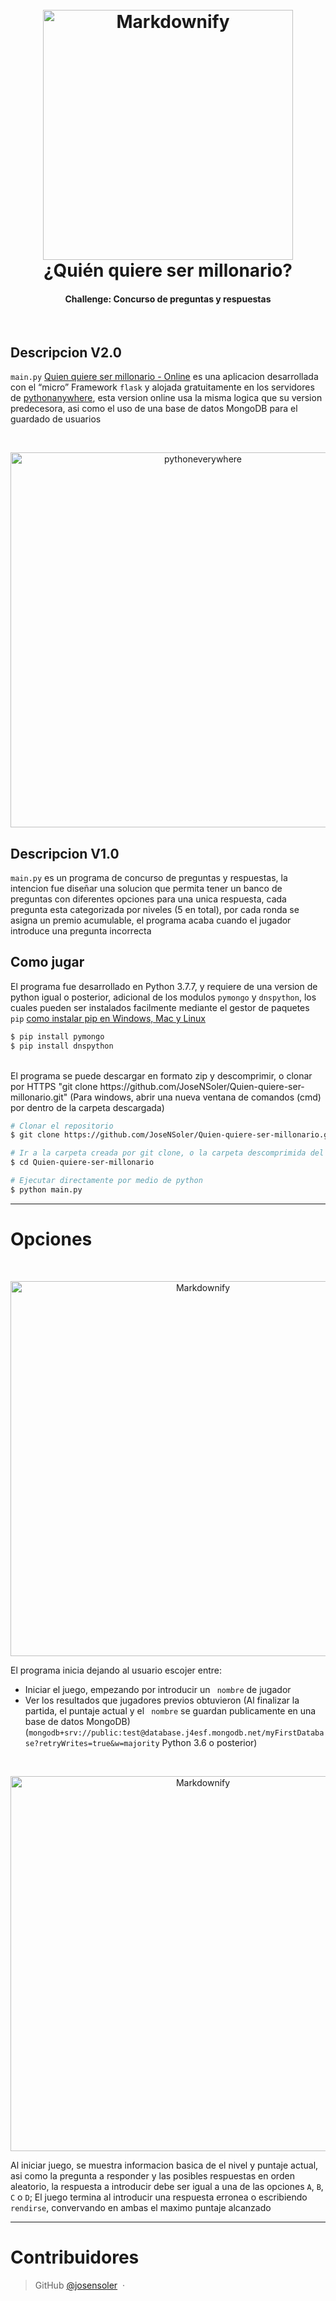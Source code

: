 <h1 align="center">
  <br>
  <a><img src="https://generacionxbox.com/wp-content/uploads/2020/12/quien-quiere-ser-millonario.jpg" alt="Markdownify" width="400"></a>
  <br>
  ¿Quién quiere ser millonario?
  <br>
</h1>

<h4 align="center">Challenge: Concurso de preguntas y respuestas</h4>
<br>

## Descripcion V2.0

`main.py` [Quien quiere ser millonario - Online](http://jnsoler.pythonanywhere.com/) es una aplicacion desarrollada con el  “micro” Framework `flask` y alojada gratuitamente en los servidores de [pythonanywhere](https://www.pythonanywhere.com/), esta version online usa la misma logica que su version predecesora, asi como el uso de una base de datos MongoDB para el guardado de usuarios

<br>
<p align="center"><img src="https://www.pythonanywhere.com/static/anywhere/images/PA-logo.svg" alt="pythoneverywhere" width="600" ></p>

## Descripcion V1.0

`main.py` es un programa de concurso de preguntas y respuestas, la intencion fue diseñar una solucion que permita tener un banco de preguntas con diferentes opciones para una unica respuesta, cada pregunta esta categorizada por niveles (5 en total), por cada ronda se asigna un premio acumulable, el programa acaba cuando el jugador introduce una pregunta incorrecta


## Como jugar

El programa fue desarrollado en Python 3.7.7, y requiere de una version de python igual o posterior, adicional de los modulos `pymongo` y `dnspython`, los cuales pueden ser instalados facilmente mediante el gestor de paquetes `pip` [como instalar pip en Windows, Mac y Linux](https://tecnonucleous.com/2018/01/28/como-instalar-pip-para-python-en-windows-mac-y-linux/)


```bash
$ pip install pymongo
$ pip install dnspython
```
<br>
El programa se puede descargar en formato zip y descomprimir, o clonar por HTTPS "git clone https://github.com/JoseNSoler/Quien-quiere-ser-millonario.git"
(Para windows, abrir una nueva ventana de comandos (cmd) por dentro de la carpeta descargada)

```bash
# Clonar el repositorio
$ git clone https://github.com/JoseNSoler/Quien-quiere-ser-millonario.git

# Ir a la carpeta creada por git clone, o la carpeta descomprimida del ZIP
$ cd Quien-quiere-ser-millonario

# Ejecutar directamente por medio de python
$ python main.py
```
***
# Opciones
<br>
<p align="center"><img src="https://i.imgur.com/sh9f7I7.png" alt="Markdownify" width="600" ></p>

El programa inicia dejando al usuario escojer entre:
* Iniciar el juego, empezando por introducir un ` nombre`  de jugador
* Ver los resultados que jugadores previos obtuvieron (Al finalizar la partida, el puntaje actual y el ` nombre`  se guardan publicamente en una base de datos MongoDB)
(`mongodb+srv://public:test@database.j4esf.mongodb.net/myFirstDatabase?retryWrites=true&w=majority` Python 3.6 o posterior)

<br>
<p align="center"><img src="https://i.imgur.com/PuRRwMq.png" alt="Markdownify" width="600" ></p>

Al iniciar juego, se muestra informacion basica de el nivel y puntaje actual, asi como la pregunta a responder y las posibles respuestas en orden aleatorio, la respuesta a introducir debe ser igual a una de las opciones `A`, `B`, `C` o `D`;  El juego termina al introducir una respuesta erronea o escribiendo `rendirse`, convervando en ambas el maximo puntaje alcanzado

---

# Contribuidores
> GitHub [@josensoler](https://github.com/JoseNSoler) &nbsp;&middot;&nbsp;
